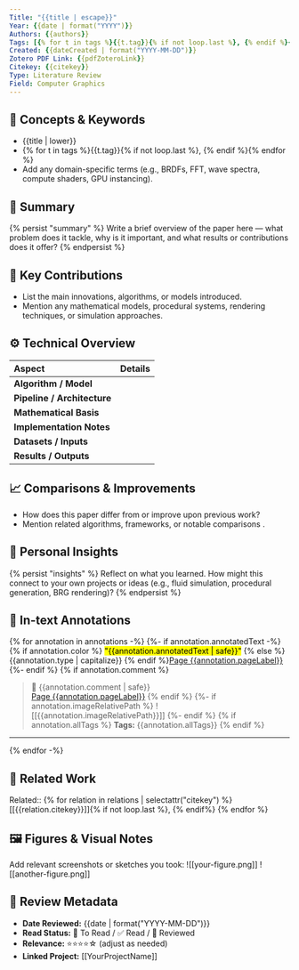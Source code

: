 ```yaml
---
Title: "{{title | escape}}"
Year: {{date | format("YYYY")}}
Authors: {{authors}}
Tags: [{% for t in tags %}{{t.tag}}{% if not loop.last %}, {% endif %}{% endfor %}]
Created: {{dateCreated | format("YYYY-MM-DD")}}
Zotero PDF Link: {{pdfZoteroLink}}
Citekey: {{citekey}}
Type: Literature Review
Field: Computer Graphics
---
```



## 🧠 Concepts & Keywords
- {{title | lower}}
- {% for t in tags %}{{t.tag}}{% if not loop.last %}, {% endif %}{% endfor %}
- Add any domain-specific terms (e.g., BRDFs, FFT, wave spectra, compute shaders, GPU instancing).

## 📄 Summary
{% persist "summary" %}
Write a brief overview of the paper here — what problem does it tackle, why is it important, and what results or contributions does it offer?
{% endpersist %}

## 🧩 Key Contributions
- List the main innovations, algorithms, or models introduced.
- Mention any mathematical models, procedural systems, rendering techniques, or simulation approaches.

## ⚙️ Technical Overview
| Aspect | Details |
|:-------|:---------|
| **Algorithm / Model** | |
| **Pipeline / Architecture** | |
| **Mathematical Basis** | |
| **Implementation Notes** | |
| **Datasets / Inputs** | |
| **Results / Outputs** | |

## 📈 Comparisons & Improvements
- How does this paper differ from or improve upon previous work?
- Mention related algorithms, frameworks, or notable comparisons .

## 🧠 Personal Insights
{% persist "insights" %}
Reflect on what you learned. How might this connect to your own projects or ideas (e.g., fluid simulation, procedural generation, BRG rendering)?
{% endpersist %}

## 🧩 In-text Annotations
{% for annotation in annotations -%}
{%- if annotation.annotatedText -%}
{% if annotation.color %} <mark class="hltr-{{annotation.colorCategory | lower}}">"{{annotation.annotatedText | safe}}"</mark> {% else %} {{annotation.type | capitalize}} {% endif %}[Page {{annotation.pageLabel}}](zotero://open-pdf/library/items/{{annotation.attachment.itemKey}}?page={{annotation.pageLabel}}&annotation={{annotation.id}})
{%- endif %}
{% if annotation.comment %}
> 💬 {{annotation.comment | safe}}  
[Page {{annotation.pageLabel}}](zotero://open-pdf/library/items/{{annotation.attachment.itemKey}}?page={{annotation.pageLabel}}&annotation={{annotation.id}})
{% endif %}
{%- if annotation.imageRelativePath %} 
![[{{annotation.imageRelativePath}}]]
{%- endif %}
{% if annotation.allTags %}
**Tags:** {{annotation.allTags}}
{% endif %}
---
{% endfor -%}

## 🧭 Related Work
Related:: {% for relation in relations | selectattr("citekey") %} [[{{relation.citekey}}]]{% if not loop.last %}, {% endif%} {% endfor %}


## 🖼️ Figures & Visual Notes
Add relevant screenshots or sketches you took:
![[your-figure.png]]
![[another-figure.png]]

## 📅 Review Metadata
- **Date Reviewed:** {{date | format("YYYY-MM-DD")}}
- **Read Status:** 📘 To Read / ✅ Read / 🧩 Reviewed
- **Relevance:** ⭐⭐⭐⭐☆ (adjust as needed)
- **Linked Project:** [[YourProjectName]]
